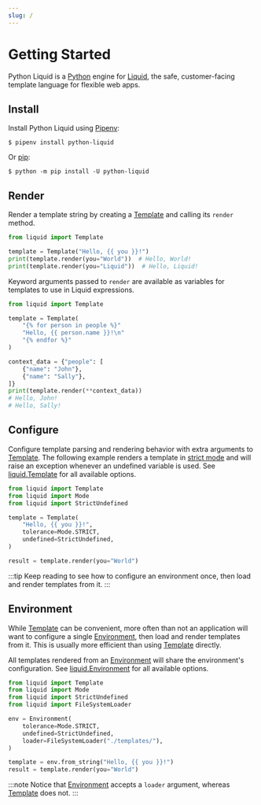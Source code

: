 ```yaml
---
slug: /
---
```


# Getting Started

Python Liquid is a [Python](https://www.python.org/) engine for [Liquid](https://shopify.github.io/liquid/),
the safe, customer-facing template language for flexible web apps.

## Install

Install Python Liquid using [Pipenv](https://pipenv.pypa.io/en/latest/):

```shell
$ pipenv install python-liquid
```

Or [pip](https://pip.pypa.io/en/stable/getting-started/):

```shell
$ python -m pip install -U python-liquid
```

## Render

Render a template string by creating a [Template](/api/Template) and calling its `render` method.

```python
from liquid import Template

template = Template("Hello, {{ you }}!")
print(template.render(you="World"))  # Hello, World!
print(template.render(you="Liquid"))  # Hello, Liquid!
```

Keyword arguments passed to `render` are available as variables for templates to use in Liquid
expressions.

```python
from liquid import Template

template = Template(
    "{% for person in people %}"
    "Hello, {{ person.name }}!\n"
    "{% endfor %}"
)

context_data = {"people": [
    {"name": "John"},
    {"name": "Sally"},
]}
print(template.render(**context_data))
# Hello, John!
# Hello, Sally!
```

## Configure

Configure template parsing and rendering behavior with extra arguments to
[Template](/api/Template). The following example renders a template in
[strict mode](introduction/strictness) and will raise an exception whenever an undefined variable is
used. See [liquid.Template](api/Template) for all available options.

```python
from liquid import Template
from liquid import Mode
from liquid import StrictUndefined

template = Template(
    "Hello, {{ you }}!",
    tolerance=Mode.STRICT,
    undefined=StrictUndefined,
)

result = template.render(you="World")
```

:::tip
Keep reading to see how to configure an environment once, then load and render templates from it.
:::

## Environment

While [Template](/api/Template) can be convenient, more often than not an application will want
to configure a single [Environment](/api/Environment), then load and render templates from it.
This is usually more efficient than using [Template](/api/Template) directly.

All templates rendered from an [Environment](/api/Environment) will share the environment's
configuration. See [liquid.Environment](api/Environment) for all available options.

```python
from liquid import Template
from liquid import Mode
from liquid import StrictUndefined
from liquid import FileSystemLoader

env = Environment(
    tolerance=Mode.STRICT,
    undefined=StrictUndefined,
    loader=FileSystemLoader("./templates/"),
)

template = env.from_string("Hello, {{ you }}!")
result = template.render(you="World")
```

:::note
Notice that [Environment](/api/Environment) accepts a `loader` argument, whereas
[Template](/api/Template) does not.
:::
